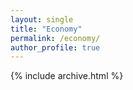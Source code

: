 ```yaml
---
layout: single
title: "Economy"
permalink: /economy/
author_profile: true
---
```


{% include archive.html %}